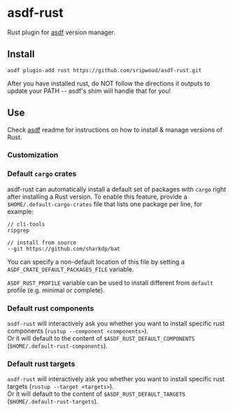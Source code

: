 # asdf-rust


Rust plugin for [asdf](https://github.com/asdf-vm/asdf) version manager.

## Install

```shell
asdf plugin-add rust https://github.com/sripwoud/asdf-rust.git
```

After you have installed rust, do NOT follow the directions it outputs to update your PATH
 -- asdf's shim will handle that for you!

## Use

Check [asdf](https://github.com/asdf-vm/asdf) readme for instructions on how to install & manage versions of Rust.

### Customization
### Default `cargo` crates

asdf-rust can automatically install a default set of packages with `cargo` right after installing a Rust version.
To enable this feature, provide a `$HOME/.default-cargo-crates` file that lists one package per line, for example:

```text
// cli-tools
ripgrep

// install from source
--git https://github.com/sharkdp/bat
```

You can specify a non-default location of this file by setting a `ASDF_CRATE_DEFAULT_PACKAGES_FILE` variable.

`ASDF_RUST_PROFILE` variable can be used to install different from `default` profile (e.g. minimal or complete).

### Default rust components
`asdf-rust` will interactively ask you whether you want to install specific rust components (`rustup --component <components>`).  
Or it will default to the content of `$ASDF_RUST_DEFAULT_COMPONENTS` (`$HOME/.default-rust-components`).

### Default rust targets
`asdf-rust` will interactively ask you whether you want to install specific rust targets (`rustup --target <targets>`).  
Or it will default to the content of `$ASDF_RUST_DEFAULT_TARGETS` (`$HOME/.default-rust-targets`).
